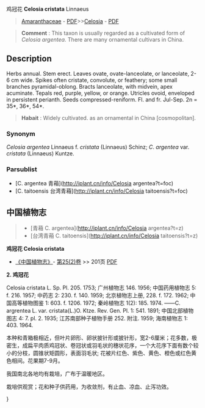 鸡冠花 **Celosia cristata** Linnaeus

> [Amaranthaceae](http://iplant.cn/info/Amaranthaceae?t=foc) - [PDF](http://www.iplant.cn/foc/pdf/Amaranthaceae.pdf)>>[Celosia](http://iplant.cn/info/Celosia?t=foc) - [PDF](http://www.iplant.cn/foc/pdf/Celosia.pdf)


> **Comment** : 
> This taxon is usually regarded as a cultivated form of *Celosia* *argentea*. There are many ornamental cultivars in China.

## Description

Herbs annual. Stem erect. Leaves ovate, ovate-lanceolate, or lanceolate, 2-6 cm wide. Spikes often cristate, convolute, or feathery; some small branches pyramidal-oblong. Bracts lanceolate, with midvein, apex acuminate. Tepals red, purple, yellow, or orange. Utricles ovoid, enveloped in persistent perianth. Seeds compressed-reniform. Fl. and fr. Jul-Sep. 2n = 35*, 36*, 54*.


> **Habait** : 
> Widely cultivated.  as an ornamental in China [cosmopolitan].

### Synonym
*Celosia* *argentea* Linnaeus f. *cristata* (Linnaeus) Schinz; *C*. *argentea* var. *cristata* (Linnaeus) Kuntze.

### Parsublist

* [C.  argentea  青葙](http://iplant.cn/info/Celosia argentea?t=foc)
* [C.  taitoensis  台湾青葙](http://iplant.cn/info/Celosia taitoensis?t=foc)

## 中国植物志

> * [青葙  C.  argentea](http://iplant.cn/info/Celosia argentea?t=z)
> * [台湾青葙  C.  taitoensis](http://iplant.cn/info/Celosia taitoensis?t=z)


**鸡冠花 Celosia cristata**

* [《中国植物志》](http://www.iplant.cn/frps)- [第25(2)卷](http://www.iplant.cn/frps/vol/25(2)) >> 201页 [PDF](http://www.iplant.cn/frps/pdf/25(2)/201.pdf)


**2. 鸡冠花**

Celosia cristata L. Sp. Pl. 205. 1753; 广州植物志 146. 1956; 中国药用植物志 5: f. 216. 1957; 中药志 2: 230. f. 140. 1959; 北京植物志上册, 228. f. 172. 1962; 中国高等植物图鉴 1: 603. f. 1206. 1972; 秦岭植物志 1(2): 185. 1974. ——C. argrentea L. var. cristata(L.)O. Ktze. Rev. Gen. Pl. 1: 541. 1891; 中国北部植物图志 4: 7. pl. 2. 1935; 江苏南部种子植物手册 252. 附注. 1959; 海南植物志 1: 403. 1964.

本种和青箱极相近，但叶片卵形、卵状披针形或披针形，宽2-6厘米；花多数，极密生，成扁平肉质鸡冠状、卷冠状或羽毛状的穗状花序，一个大花序下面有数个较小的分枝，圆锥状矩圆形，表面羽毛状; 花被片红色、紫色、黄色、橙色或红色黄色相间。花果期7-9月。

我国南北各地均有栽培，广布于温暖地区。

栽培供观赏；花和种子供药用，为收敛剂，有止血、凉血、止泻功效。

}